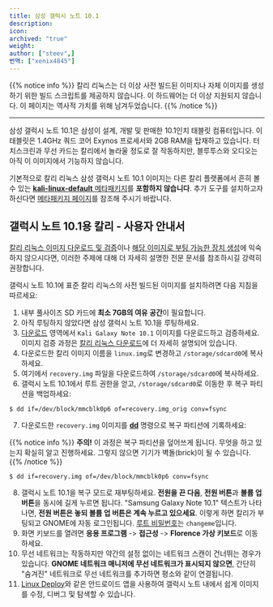 ```yaml
---
title: 삼성 갤럭시 노트 10.1
description:
icon:
archived: "true"
weight:
author: ["steev",]
번역: ["xenix4845"]
---
```


{{% notice info %}}
칼리 리눅스는 더 이상 사전 빌드된 이미지나 자체 이미지를 생성하기 위한 빌드 스크립트를 제공하지 않습니다.
이 하드웨어는 더 이상 지원되지 않습니다.
이 페이지는 역사적 가치를 위해 남겨두었습니다.
{{% /notice %}}

- - -

삼성 갤럭시 노트 10.1은 삼성이 설계, 개발 및 판매한 10.1인치 태블릿 컴퓨터입니다. 이 태블릿은 1.4GHz 쿼드 코어 Exynos 프로세서와 2GB RAM을 탑재하고 있습니다. 터치스크린과 무선 카드는 칼리에서 놀라울 정도로 잘 작동하지만, 블루투스와 오디오는 아직 이 이미지에서 기능하지 않습니다.

기본적으로 칼리 리눅스 삼성 갤럭시 노트 10.1 이미지는 다른 칼리 플랫폼에서 흔히 볼 수 있는 [**kali-linux-default** 메타패키지](/docs/general-use/metapackages/)를 **포함하지 않습니다**. 추가 도구를 설치하고자 하신다면 [메타패키지 페이지](/docs/general-use/metapackages/)를 참조해 주시기 바랍니다.

## 갤럭시 노트 10.1용 칼리 - 사용자 안내서

[칼리 리눅스 이미지 다운로드 및 검증](/docs/introduction/download-official-kali-linux-images/)이나 [해당 이미지로 부팅 가능한 장치 생성](/docs/usb/live-usb-install-with-windows/)에 익숙하지 않으시다면, 이러한 주제에 대해 더 자세히 설명한 전문 문서를 참조하시길 강력히 권장합니다.

갤럭시 노트 10.1에 표준 칼리 리눅스의 사전 빌드된 이미지를 설치하려면 다음 지침을 따르세요:

1. 내부 풀사이즈 SD 카드에 **최소 7GB의 여유 공간**이 필요합니다.
2. 아직 루팅하지 않았다면 삼성 갤럭시 노트 10.1을 루팅하세요.
3. [다운로드](/get-kali/) 영역에서 `Kali Galaxy Note 10.1` 이미지를 다운로드하고 검증하세요. 이미지 검증 과정은 [칼리 리눅스 다운로드](/docs/introduction/download-official-kali-linux-images/)에 더 자세히 설명되어 있습니다.
4. 다운로드한 칼리 이미지 이름을 `linux.img`로 변경하고 `/storage/sdcard0`에 복사하세요.
5. 여기에서 `recovery.img` 파일을 다운로드하여 `/storage/sdcard0`에 복사하세요.
6. 갤럭시 노트 10.1에서 루트 권한을 얻고, `/storage/sdcard0`로 이동한 후 복구 파티션을 백업하세요:

```console
$ dd if=/dev/block/mmcblk0p6 of=recovery.img_orig conv=fsync
```

7. 다운로드한 `recovery.img` 이미지를 **[dd](https://manpages.debian.org/testing/coreutils/dd.1.en.html)** 명령으로 복구 파티션에 기록하세요:

{{% notice info %}}
**주의!** 이 과정은 복구 파티션을 덮어쓰게 됩니다. 무엇을 하고 있는지 확실히 알고 진행하세요. 그렇지 않으면 기기가 벽돌(brick)이 될 수 있습니다.
{{% /notice %}}

```console
$ dd if=recovery.img of=/dev/block/mmcblk0p6 conv=fsync
```

8. 갤럭시 노트 10.1을 복구 모드로 재부팅하세요. **전원을 끈 다음**, **전원 버튼**과 **볼륨 업 버튼**을 동시에 길게 누르면 됩니다. "Samsung Galaxy Note 10.1" 텍스트가 나타나면, **전원 버튼은 놓되 볼륨 업 버튼은 계속 누르고 있으세요**. 이렇게 하면 칼리가 부팅되고 GNOME에 자동 로그인됩니다. [루트 비밀번호](/docs/introduction/kali-linux-default-passwords/)는 `changeme`입니다.
9. 화면 키보드를 열려면 **응용 프로그램** -> **접근성** -> **Florence 가상 키보드**로 이동하세요.
10. 무선 네트워크는 작동하지만 약간의 설정 없이는 네트워크 스캔이 건너뛰는 경우가 있습니다. **GNOME 네트워크 매니저에 무선 네트워크가 표시되지 않으면**, 간단히 "숨겨진" 네트워크로 무선 네트워크를 추가하면 평소와 같이 연결됩니다.
11. [Linux Deploy](https://play.google.com/store/apps/details?id=ru.meefik.linuxdeploy&hl=en)와 같은 안드로이드 앱을 사용하여 갤럭시 노트 내에서 쉽게 이미지를 수정, 디버그 및 탐색할 수 있습니다.
